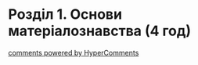 <div id="hypercomments_widget" class="js-hypercomments-widget invisible"></div>

# Розділ 1.  Основи матеріалознавства (4 год)


<div class="js-hypercomments-container">
<a href="http://hypercomments.com" class="hc-link" title="comments widget">comments powered by HyperComments</a>
</div>